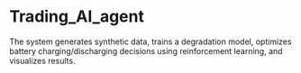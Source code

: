 # Trading_AI_agent
The system generates synthetic data, trains a degradation model, optimizes battery charging/discharging decisions using reinforcement learning, and visualizes results.

